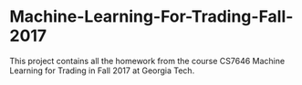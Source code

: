 # Machine-Learning-For-Trading-Fall-2017

This project contains all the homework from the course CS7646 Machine Learning for Trading in Fall 2017 at Georgia Tech.
